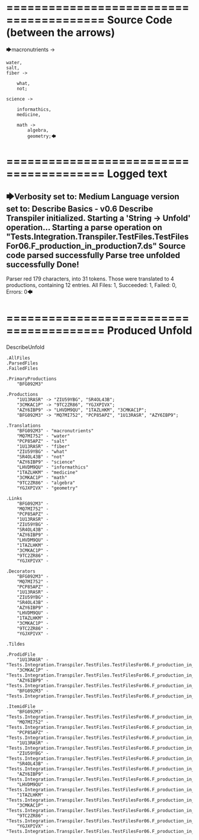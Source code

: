 ========================================
Source Code (between the arrows)
========================================

🡆macronutrients ->

	water,
    salt,
    fiber ->

        what,
        not;
	
	science ->
			
		informathics,
		medicine,
		
		math ->
			algebra,
			geometry;🡄

========================================
Logged text
========================================

🡆Verbosity set to: Medium
Language version set to: Describe Basics - v0.6
Describe Transpiler initialized.
Starting a 'String -> Unfold' operation...
Starting a parse operation on "Tests.Integration.Transpiler.TestFiles.TestFilesFor06.F_production_in_production7.ds"
Source code parsed successfully
Parse tree unfolded successfully
Done!
------------------------
Parser red 179 characters, into 31 tokens.
Those were translated to 4 productions, containing 12 entries.
All Files: 1, Succeeded: 1, Failed: 0, Errors: 0🡄

========================================
Produced Unfold
========================================

DescribeUnfold

    .AllFiles
    .ParsedFiles
    .FailedFiles

    .PrimaryProductions
        "BFG092M3" 

    .Productions
        "1U13RASR" -> "ZIU59YBG", "SR4OL43B";
        "3CMKAC1P" -> "9TC2ZR86", "YGJXPIVX";
        "AZY6IBP9" -> "LHVDM9QU", "1TAZLHKM", "3CMKAC1P";
        "BFG092M3" -> "MQ7MI752", "PCP85APZ", "1U13RASR", "AZY6IBP9";

    .Translations
        "BFG092M3" - "macronutrients"
        "MQ7MI752" - "water"
        "PCP85APZ" - "salt"
        "1U13RASR" - "fiber"
        "ZIU59YBG" - "what"
        "SR4OL43B" - "not"
        "AZY6IBP9" - "science"
        "LHVDM9QU" - "informathics"
        "1TAZLHKM" - "medicine"
        "3CMKAC1P" - "math"
        "9TC2ZR86" - "algebra"
        "YGJXPIVX" - "geometry"

    .Links
        "BFG092M3" - 
        "MQ7MI752" - 
        "PCP85APZ" - 
        "1U13RASR" - 
        "ZIU59YBG" - 
        "SR4OL43B" - 
        "AZY6IBP9" - 
        "LHVDM9QU" - 
        "1TAZLHKM" - 
        "3CMKAC1P" - 
        "9TC2ZR86" - 
        "YGJXPIVX" - 

    .Decorators
        "BFG092M3" - 
        "MQ7MI752" - 
        "PCP85APZ" - 
        "1U13RASR" - 
        "ZIU59YBG" - 
        "SR4OL43B" - 
        "AZY6IBP9" - 
        "LHVDM9QU" - 
        "1TAZLHKM" - 
        "3CMKAC1P" - 
        "9TC2ZR86" - 
        "YGJXPIVX" - 

    .Tildes

    .ProdidFile
        "1U13RASR" - "Tests.Integration.Transpiler.TestFiles.TestFilesFor06.F_production_in_production7.ds"
        "3CMKAC1P" - "Tests.Integration.Transpiler.TestFiles.TestFilesFor06.F_production_in_production7.ds"
        "AZY6IBP9" - "Tests.Integration.Transpiler.TestFiles.TestFilesFor06.F_production_in_production7.ds"
        "BFG092M3" - "Tests.Integration.Transpiler.TestFiles.TestFilesFor06.F_production_in_production7.ds"

    .ItemidFile
        "BFG092M3" - "Tests.Integration.Transpiler.TestFiles.TestFilesFor06.F_production_in_production7.ds"
        "MQ7MI752" - "Tests.Integration.Transpiler.TestFiles.TestFilesFor06.F_production_in_production7.ds"
        "PCP85APZ" - "Tests.Integration.Transpiler.TestFiles.TestFilesFor06.F_production_in_production7.ds"
        "1U13RASR" - "Tests.Integration.Transpiler.TestFiles.TestFilesFor06.F_production_in_production7.ds"
        "ZIU59YBG" - "Tests.Integration.Transpiler.TestFiles.TestFilesFor06.F_production_in_production7.ds"
        "SR4OL43B" - "Tests.Integration.Transpiler.TestFiles.TestFilesFor06.F_production_in_production7.ds"
        "AZY6IBP9" - "Tests.Integration.Transpiler.TestFiles.TestFilesFor06.F_production_in_production7.ds"
        "LHVDM9QU" - "Tests.Integration.Transpiler.TestFiles.TestFilesFor06.F_production_in_production7.ds"
        "1TAZLHKM" - "Tests.Integration.Transpiler.TestFiles.TestFilesFor06.F_production_in_production7.ds"
        "3CMKAC1P" - "Tests.Integration.Transpiler.TestFiles.TestFilesFor06.F_production_in_production7.ds"
        "9TC2ZR86" - "Tests.Integration.Transpiler.TestFiles.TestFilesFor06.F_production_in_production7.ds"
        "YGJXPIVX" - "Tests.Integration.Transpiler.TestFiles.TestFilesFor06.F_production_in_production7.ds"

